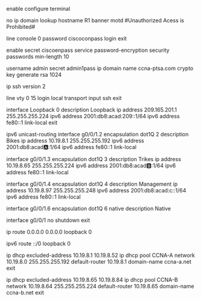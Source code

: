 enable
configure terminal 

no ip domain lookup
hostname R1
banner motd #Unauthorized Acess is Prohibited#

line console 0
password ciscoconpass
login
exit

enable secret ciscoenpass
service password-encryption
security passwords min-length 10

username admin secret admin1pass
ip domain name ccna-ptsa.com
crypto key generate rsa
1024

ip ssh version 2

line vty 0 15
login local
transport input ssh
exit

interface Loopback 0
description Loopback
ip address 209.165.201.1 255.255.255.224
ipv6 address 2001:db8:acad:209::1/64
ipv6 address fe80::1 link-local
exit

ipv6 unicast-routing 
interface g0/0/1.2
encapsulation dot1Q 2
description Bikes
ip address 10.19.8.1 255.255.255.192
ipv6 address 2001:db8:acad:a::1/64
ipv6 address fe80::1 link-local

interface g0/0/1.3
encapsulation dot1Q 3
description Trikes
ip address 10.19.8.65 255.255.255.224
ipv6 address 2001:db8:acad:b::1/64
ipv6 address fe80::1 link-local

interface g0/0/1.4
encapsulation dot1Q 4
description Management
ip address 10.19.8.97 255.255.255.248
ipv6 address 2001:db8:acad:c::1/64
ipv6 address fe80::1 link-local

interface g0/0/1.6
encapsulation dot1Q 6 native
description Native

interface g0/0/1
no shutdown 
exit

ip route 0.0.0.0 0.0.0.0 loopback 0

ipv6 route ::/0 loopback 0

ip dhcp excluded-address 10.19.8.1 10.19.8.52
ip dhcp pool CCNA-A
network 10.19.8.0 255.255.255.192
default-router 10.19.8.1
domain-name ccna-a.net
exit

ip dhcp excluded-address 10.19.8.65 10.19.8.84
ip dhcp pool CCNA-B
network 10.19.8.64 255.255.255.224
default-router 10.19.8.65
domain-name ccna-b.net
exit
